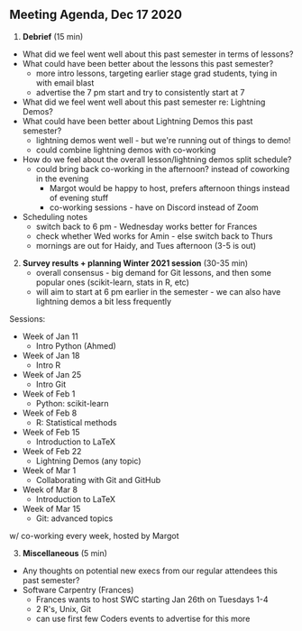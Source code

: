 ## Meeting Agenda, Dec 17 2020

1. **Debrief** (15 min)
 * What did we feel went well about this past semester in terms of lessons?
 * What could have been better about the lessons this past semester? 
    - more intro lessons, targeting earlier stage grad students, tying in with email blast
    - advertise the 7 pm start and try to consistently start at 7
 * What did we feel went well about this past semester re: Lightning Demos? 
 * What could have been better about Lightning Demos this past semester? 
    - lightning demos went well - but we're running out of things to demo! 
    - could combine lightning demos with co-working 
 * How do we feel about the overall lesson/lightning demos split schedule? 
    - could bring back co-working in the afternoon? instead of coworking in the evening
        - Margot would be happy to host, prefers afternoon things instead of evening stuff
        - co-working sessions - have on Discord instead of Zoom
 * Scheduling notes
    - switch back to 6 pm - Wednesday works better for Frances
    - check whether Wed works for Amin - else switch back to Thurs
    - mornings are out for Haidy, and Tues afternoon (3-5 is out) 

2. **Survey results + planning Winter 2021 session** (30-35 min) 
    - overall consensus - big demand for Git lessons, and then some popular ones (scikit-learn, stats in R, etc) 
    - will aim to start at 6 pm earlier in the semester - we can also have lightning demos a bit less frequently

Sessions:
- Week of Jan 11
    - Intro Python (Ahmed)
- Week of Jan 18
    - Intro R
- Week of Jan 25
    - Intro Git
- Week of Feb 1
    - Python: scikit-learn
- Week of Feb 8
    - R: Statistical methods
- Week of Feb 15
    - Introduction to LaTeX
- Week of Feb 22
    - Lightning Demos (any topic) 
- Week of Mar 1
    - Collaborating with Git and GitHub
- Week of Mar 8
    - Introduction to LaTeX
- Week of Mar 15
    - Git: advanced topics

w/ co-working every week, hosted by Margot

3. **Miscellaneous** (5 min)
 * Any thoughts on potential new execs from our regular attendees this past semester? 
 * Software Carpentry (Frances) 
    - Frances wants to host SWC starting Jan 26th on Tuesdays 1-4
    - 2 R's, Unix, Git
    - can use first few Coders events to advertise for this more
